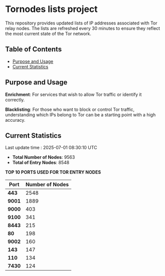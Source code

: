 # Tornodes lists project

This repository provides updated lists of IP addresses associated with Tor relay nodes. The lists are refreshed every 30 minutes to ensure they reflect the most current state of the Tor network.

## Table of Contents

- [Purpose and Usage](#purpose-and-usage)
- [Current Statistics](#current-statistics)


## Purpose and Usage

**Enrichment**: For services that wish to allow Tor traffic or identify it correctly.

**Blacklisting**: For those who want to block or control Tor traffic, understanding which IPs belong to Tor can be a starting point with a high accuracy.

## Current Statistics

Last update time : 2025-07-01 08:30:10 UTC

- **Total Number of Nodes**: 9563
- **Total of Entry Nodes**: 8548

**TOP 10 PORTS USED FOR TOR ENTRY NODES**

| **Port** | **Number of Nodes** |
|------|-----------------|
| **443**   | 2548  |
| **9001**   | 1889  |
| **9000**   | 403  |
| **9100**   | 341  |
| **8443**   | 215  |
| **80**   | 198  |
| **9002**   | 160  |
| **143**   | 147  |
| **110**   | 134  |
| **7430**   | 124  |

